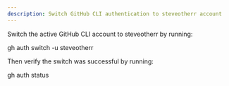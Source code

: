 ```yaml
---
description: Switch GitHub CLI authentication to steveotherr account
---
```


Switch the active GitHub CLI account to steveotherr by running:

gh auth switch -u steveotherr

Then verify the switch was successful by running:

gh auth status
